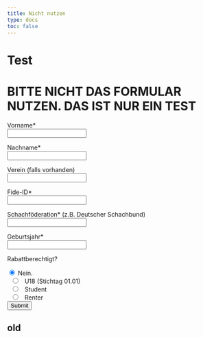 ```yaml
---
title: Nicht nutzen
type: docs
toc: false
---
```


# Test

<h1>  BITTE NICHT DAS FORMULAR NUTZEN. DAS IST NUR EIN TEST</h1>

<form action="https://register.ilmenauersv.xyz/open2024/submit.php" method="POST">
  <label>Vorname*</label><br>
  <input type="text" required name="vorname"><br>

<label>Nachname\*</label><br>
<input type="text" required name="nachname"><br>

<label>Verein (falls vorhanden) </label><br>
<input type="text" name="verein"><br>

<label>Fide-ID\*</label><br>
<input type="text" required name="fideID"><br>

<label>Schachföderation\* (z.B. Deutscher Schachbund)</label><br>
<input type="text" required name="federation"><br>

<label>Geburtsjahr\*</label><br>
<input type="text" required name="geburtsjahr"><br>

<label>Rabattberechtigt?</label><br>

  <input type="radio" id="nein" name="rabatt" value="nein" checked>
  <label for="nein">Nein.</label><br>
  <input type="radio" id="u18" name="rabatt" value="ja_U18">
  <label for="U18">U18 (Stichtag 01.01)</label><br>
  <input type="radio" id="student" name="rabatt" value="ja_Student">
  <label for="student">Student</label><br>
  <input type="radio" id="renter" name="rabatt" value="ja_Rentner">
  <label for="renter">Renter</label><br>

  <input type="submit" value="Submit">
</form>

## old